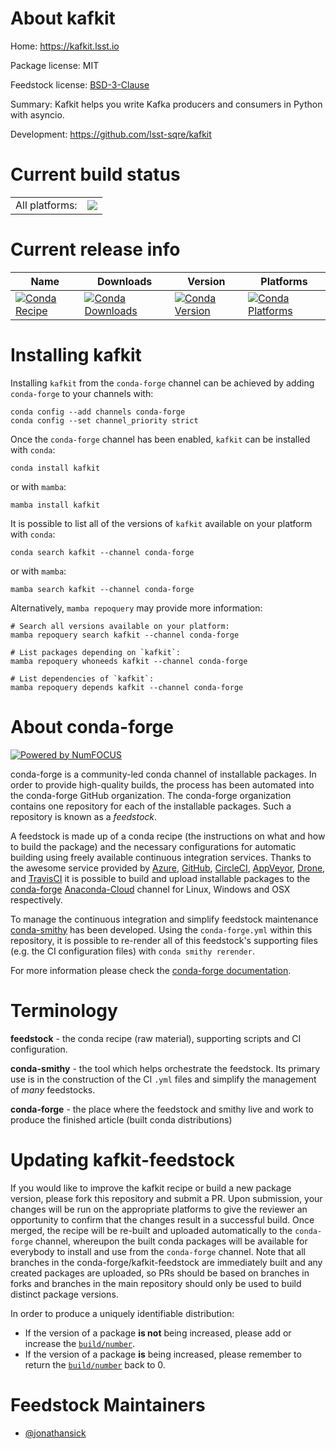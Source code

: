 About kafkit
============

Home: https://kafkit.lsst.io

Package license: MIT

Feedstock license: [BSD-3-Clause](https://github.com/conda-forge/kafkit-feedstock/blob/main/LICENSE.txt)

Summary: Kafkit helps you write Kafka producers and consumers in Python with asyncio.

Development: https://github.com/lsst-sqre/kafkit

Current build status
====================


<table><tr><td>All platforms:</td>
    <td>
      <a href="https://dev.azure.com/conda-forge/feedstock-builds/_build/latest?definitionId=16828&branchName=main">
        <img src="https://dev.azure.com/conda-forge/feedstock-builds/_apis/build/status/kafkit-feedstock?branchName=main">
      </a>
    </td>
  </tr>
</table>

Current release info
====================

| Name | Downloads | Version | Platforms |
| --- | --- | --- | --- |
| [![Conda Recipe](https://img.shields.io/badge/recipe-kafkit-green.svg)](https://anaconda.org/conda-forge/kafkit) | [![Conda Downloads](https://img.shields.io/conda/dn/conda-forge/kafkit.svg)](https://anaconda.org/conda-forge/kafkit) | [![Conda Version](https://img.shields.io/conda/vn/conda-forge/kafkit.svg)](https://anaconda.org/conda-forge/kafkit) | [![Conda Platforms](https://img.shields.io/conda/pn/conda-forge/kafkit.svg)](https://anaconda.org/conda-forge/kafkit) |

Installing kafkit
=================

Installing `kafkit` from the `conda-forge` channel can be achieved by adding `conda-forge` to your channels with:

```
conda config --add channels conda-forge
conda config --set channel_priority strict
```

Once the `conda-forge` channel has been enabled, `kafkit` can be installed with `conda`:

```
conda install kafkit
```

or with `mamba`:

```
mamba install kafkit
```

It is possible to list all of the versions of `kafkit` available on your platform with `conda`:

```
conda search kafkit --channel conda-forge
```

or with `mamba`:

```
mamba search kafkit --channel conda-forge
```

Alternatively, `mamba repoquery` may provide more information:

```
# Search all versions available on your platform:
mamba repoquery search kafkit --channel conda-forge

# List packages depending on `kafkit`:
mamba repoquery whoneeds kafkit --channel conda-forge

# List dependencies of `kafkit`:
mamba repoquery depends kafkit --channel conda-forge
```


About conda-forge
=================

[![Powered by
NumFOCUS](https://img.shields.io/badge/powered%20by-NumFOCUS-orange.svg?style=flat&colorA=E1523D&colorB=007D8A)](https://numfocus.org)

conda-forge is a community-led conda channel of installable packages.
In order to provide high-quality builds, the process has been automated into the
conda-forge GitHub organization. The conda-forge organization contains one repository
for each of the installable packages. Such a repository is known as a *feedstock*.

A feedstock is made up of a conda recipe (the instructions on what and how to build
the package) and the necessary configurations for automatic building using freely
available continuous integration services. Thanks to the awesome service provided by
[Azure](https://azure.microsoft.com/en-us/services/devops/), [GitHub](https://github.com/),
[CircleCI](https://circleci.com/), [AppVeyor](https://www.appveyor.com/),
[Drone](https://cloud.drone.io/welcome), and [TravisCI](https://travis-ci.com/)
it is possible to build and upload installable packages to the
[conda-forge](https://anaconda.org/conda-forge) [Anaconda-Cloud](https://anaconda.org/)
channel for Linux, Windows and OSX respectively.

To manage the continuous integration and simplify feedstock maintenance
[conda-smithy](https://github.com/conda-forge/conda-smithy) has been developed.
Using the ``conda-forge.yml`` within this repository, it is possible to re-render all of
this feedstock's supporting files (e.g. the CI configuration files) with ``conda smithy rerender``.

For more information please check the [conda-forge documentation](https://conda-forge.org/docs/).

Terminology
===========

**feedstock** - the conda recipe (raw material), supporting scripts and CI configuration.

**conda-smithy** - the tool which helps orchestrate the feedstock.
                   Its primary use is in the construction of the CI ``.yml`` files
                   and simplify the management of *many* feedstocks.

**conda-forge** - the place where the feedstock and smithy live and work to
                  produce the finished article (built conda distributions)


Updating kafkit-feedstock
=========================

If you would like to improve the kafkit recipe or build a new
package version, please fork this repository and submit a PR. Upon submission,
your changes will be run on the appropriate platforms to give the reviewer an
opportunity to confirm that the changes result in a successful build. Once
merged, the recipe will be re-built and uploaded automatically to the
`conda-forge` channel, whereupon the built conda packages will be available for
everybody to install and use from the `conda-forge` channel.
Note that all branches in the conda-forge/kafkit-feedstock are
immediately built and any created packages are uploaded, so PRs should be based
on branches in forks and branches in the main repository should only be used to
build distinct package versions.

In order to produce a uniquely identifiable distribution:
 * If the version of a package **is not** being increased, please add or increase
   the [``build/number``](https://docs.conda.io/projects/conda-build/en/latest/resources/define-metadata.html#build-number-and-string).
 * If the version of a package **is** being increased, please remember to return
   the [``build/number``](https://docs.conda.io/projects/conda-build/en/latest/resources/define-metadata.html#build-number-and-string)
   back to 0.

Feedstock Maintainers
=====================

* [@jonathansick](https://github.com/jonathansick/)

